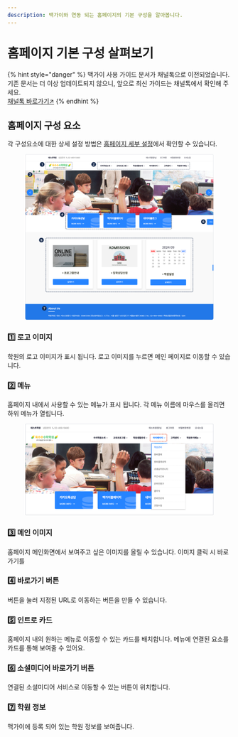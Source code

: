 ```yaml
---
description: 맥가이와 연동 되는 홈페이지의 기본 구성을 알아봅니다.
---
```


# 홈페이지 기본 구성 살펴보기

{% hint style="danger" %}
맥가이 사용 가이드 문서가 채널톡으로 이전되었습니다.\
기존 문서는 더 이상 업데이트되지 않으니, 앞으로 최신 가이드는 채널톡에서 확인해 주세요.\
[채널톡 바로가기↗](https://docs.channel.io/macgai-guide/ko/articles/homepage-configuration-1bdc1c31)
{% endhint %}

## **홈페이지 구성 요소** <a href="#undefined" id="undefined"></a>

각 구성요소에 대한 상세 설정 방법은 [홈페이지 세부 설정](settings/)에서 확인할 수 있습니다.

<figure><img src="../.gitbook/assets/image (135).png" alt=""><figcaption></figcaption></figure>

### 1️⃣ 로고 이미지

학원의 로고 이미지가 표시 됩니다. 로고 이미지를 누르면 메인 페이지로 이동할 수 있습니다.

### 2️⃣ 메뉴

홈페이지 내에서 사용할 수 있는 메뉴가 표시 됩니다. 각 메뉴 이름에 마우스를 올리면 하위 메뉴가 열립니다.

<figure><img src="../.gitbook/assets/image (134).png" alt=""><figcaption></figcaption></figure>

### 3️⃣ 메인 이미지

홈페이지 메인화면에서 보여주고 싶은 이미지를 올릴 수 있습니다. 이미지 클릭 시 바로가기를&#x20;

### 4️⃣ 바로가기 버튼

버튼을 눌러 지정된 URL로 이동하는 버튼을 만들 수 있습니다.

### 5️⃣ 인트로 카드

홈페이지 내의 원하는 메뉴로 이동할 수 있는 카드를 배치합니다. 메뉴에 연결된 요소를 카드를 통해 보여줄 수 있어요.

### 6️⃣ 소셜미디어 바로가기 버튼

연결된 소셜미디어 서비스로 이동할 수 있는 버튼이 위치합니다.

### 7️⃣  학원 정보

맥가이에 등록 되어 있는 학원 정보를 보여줍니다.
